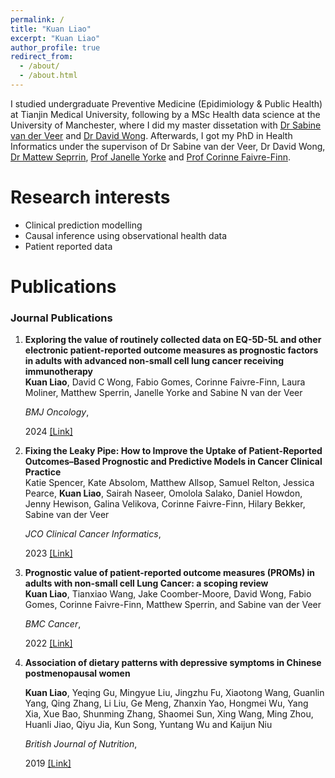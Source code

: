 ```yaml
---
permalink: /
title: "Kuan Liao"
excerpt: "Kuan Liao"
author_profile: true
redirect_from: 
  - /about/
  - /about.html
---
```

I studied undergraduate Preventive Medicine (Epidimiology & Public Health) at Tianjin Medical University, following by a MSc Health data science at the University of Manchester, where I did my master dissetation with [Dr Sabine van der Veer](https://research.manchester.ac.uk/en/persons/sabine.vanderveer) and [Dr David Wong](https://personalpages.manchester.ac.uk/staff/david.wong/default.htm). Afterwards, I got my PhD in Health Informatics under the supervison of Dr Sabine van der Veer, Dr David Wong, [Dr Mattew Seprrin](https://research.manchester.ac.uk/en/persons/matthew.sperrin), [Prof Janelle Yorke](https://research.manchester.ac.uk/en/persons/janelle.yorke) and [Prof Corinne Faivre-Finn](https://research.manchester.ac.uk/en/persons/corinne.faivre-finn).


Research interests
======
* Clinical prediction modelling
* Causal inference using observational health data
* Patient reported data 


Publications
======
<style>
.biblist { }

/* The item */
.biblist li { }

/* You can define custom styles for plstyle field here. */


/*************************************
   The box that contain BibTeX code
 *************************************/
div.noshow { display: none; }
div.bibtex {
  margin-right: 0%;
  margin-top: 1.2em;
  margin-bottom: 1.3em;
  border: 1px solid silver;
  padding: 0.3em 0.5em;
  background: #eeeeee;
}
div.bibtex pre { font-size: 75%; overflow: auto;  width: 100%; }
</style>

<script>
function toggleBibtex(articleid) {
  var bib = document.getElementById('bib_'+articleid);
  if (bib) {
    if(bib.className.indexOf('bibtex') != -1) {
    bib.className.indexOf('noshow') == -1?bib.className = 'bibtex noshow':bib.className = 'bibtex';
    }
  } else {
    return;
  }
}
</script>


### Journal Publications
<ol class="biblist">

<!-- Item: liao_prognostic_2023-->
<li ><p>
<b>Exploring the value of routinely collected data on EQ-5D-5L and other electronic patient-reported outcome measures as prognostic factors in adults with advanced non-small cell lung cancer receiving immunotherapy</b><br>
<b>Kuan Liao</b>, David C Wong, Fabio Gomes, Corinne Faivre-Finn, Laura Moliner, Matthew Sperrin, Janelle Yorke and Sabine N van der Veer<br>

<i>BMJ Oncology</i>,

2024
<a href="https://bmjoncology.bmj.com/content/3/1/e000158" class="textlink" target="_blank">[Link]</a>


<!-- Item: liao_prognostic_2023-->
<li ><p>
<b>Fixing the Leaky Pipe: How to Improve the Uptake of Patient-Reported Outcomes–Based Prognostic and Predictive Models in Cancer Clinical Practice</b><br>
Katie Spencer, Kate Absolom, Matthew Allsop, Samuel Relton, Jessica Pearce, <b>Kuan Liao</b>, Sairah Naseer, Omolola Salako, Daniel Howdon, Jenny Hewison, Galina Velikova, Corinne Faivre-Finn, Hilary Bekker, Sabine van der Veer<br>

<i>JCO Clinical Cancer Informatics</i>,

2023
<a href="https://doi.org/10.1200/CCI.23.00070" class="textlink" target="_blank">[Link]</a>


<!-- Item: liao_prognostic_2022-->
<li ><p>
<b>Prognostic value of patient-reported outcome measures (PROMs) in adults with non-small cell Lung Cancer: a scoping review</b><br>
<b>Kuan Liao</b>, Tianxiao Wang, Jake Coomber-Moore, David Wong, Fabio Gomes, Corinne Faivre-Finn, Matthew Sperrin, and Sabine van der Veer<br>

<i>BMC Cancer</i>,

2022
<a href="https://doi.org/10.1186/s12885-022-10151-z" class="textlink" target="_blank">[Link]</a>




<!-- Item: liao_diet_2019-->
<li ><p>
<b>Association of dietary patterns with depressive symptoms in Chinese postmenopausal women</b><br>

<b>Kuan Liao</b>, Yeqing Gu, Mingyue Liu, Jingzhu Fu, Xiaotong Wang, Guanlin Yang, Qing Zhang, Li Liu, Ge Meng, Zhanxin Yao, Hongmei Wu, Yang Xia, Xue Bao, Shunming Zhang, Shaomei Sun, Xing Wang, Ming Zhou, Huanli Jiao, Qiyu Jia, Kun Song, Yuntang Wu and Kaijun Niu<br>

<i>British Journal of Nutrition</i>,

2019
<a href="https://doi.org/10.1017/S0007114519001867" class="textlink" target="_blank">[Link]</a>

